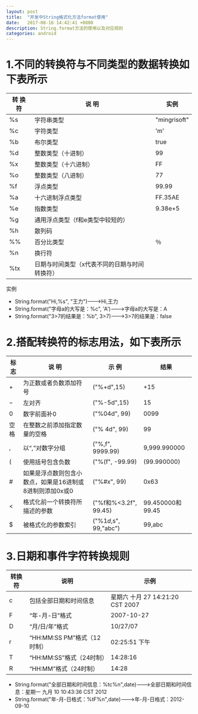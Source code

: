 ```yaml
---
layout: post
title:  "开发中String格式化方法format使用"
date:   2017-08-16 14:42:41 +0800
description: String.format方法的使用以及对应规则
categories: android
---
```

# 1.不同的转换符与不同类型的数据转换如下表所示
| 转 换 符 |  说 明  | 实例 |
|-|-|-|
| %s | 字符串类型 | "mingrisoft" |
|%c|字符类型|'m'|
|%b|布尔类型|true|
|%d|整数类型（十进制）|99|
|%x|整数类型（十六进制）|FF|
|%o|整数类型（八进制）|77|
|%f|浮点类型|99.99|
|%a|十六进制浮点类型|FF.35AE|
|%e|指数类型|9.38e+5|
|%g|通用浮点类型（f和e类型中较短的）||
|%h|散列码||
|%%|百分比类型|％|
|%n|换行符||
|%tx|日期与时间类型（x代表不同的日期与时间转换符）||
实例
*  String.format("Hi,%s", "王力")--->Hi,王力 
*  String.format("字母a的大写是：%c", 'A')--->字母a的大写是：A 
*  String.format("3>7的结果是：%b", 3>7)--->3>7的结果是：false
# 2.搭配转换符的标志用法，如下表所示
| 标    志 |  说 明  | 示    例 |结果|
|-|-|-|-|
|+|为正数或者负数添加符号|("%+d",15)|+15|
|−|左对齐|("%-5d",15)|15|
|0|数字前面补0|("%04d", 99)|0099|
|空格|在整数之前添加指定数量的空格|("% 4d", 99)|  99|
|,|以“,”对数字分组|("%,f", 9999.99)|9,999.990000|
|(|使用括号包含负数|("%(f", -99.99)|(99.990000)|
|#|如果是浮点数则包含小数点，如果是16进制或8进制则添加0x或0|("%#x", 99)|0x63|
|<| 格式化前一个转换符所描述的参数|("%f和%<3.2f", 99.45)|99.450000和99.45|
|$|被格式化的参数索引|("%1$d,%2$s", 99,"abc")|99,abc|
# 3.日期和事件字符转换规则
|转换符|说明|示例|
|-|-|-|
|c|包括全部日期和时间信息|星期六 十月 27 14:21:20 CST 2007|
|F|“年-月-日”格式|2007-10-27|
|D|“月/日/年”格式|10/27/07|
|r|“HH:MM:SS PM”格式（12时制）|02:25:51 下午|
|T|“HH:MM:SS”格式（24时制）|14:28:16|
|R|“HH:MM”格式（24时制）|14:28|
* String.format("全部日期和时间信息：%tc%n",date)--->全部日期和时间信息：星期一 九月 10 10:43:36 CST 2012  
* String.format("年-月-日格式：%tF%n",date)--->年-月-日格式：2012-09-10  